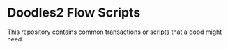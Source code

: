 # Doodles2 Flow Scripts

This repository contains common transactions or scripts that a dood might need.